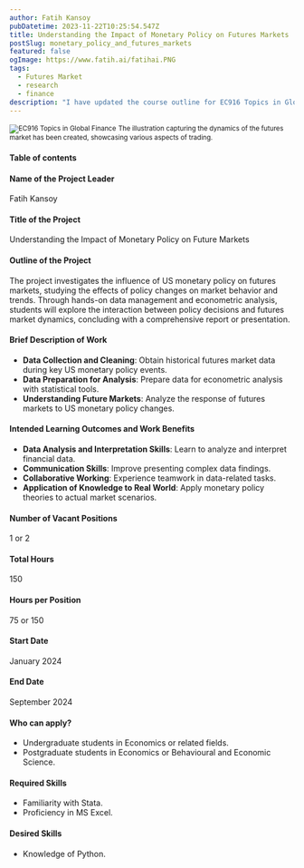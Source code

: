 ```yaml
---
author: Fatih Kansoy
pubDatetime: 2023-11-22T10:25:54.547Z
title: Understanding the Impact of Monetary Policy on Futures Markets
postSlug: monetary_policy_and_futures_markets
featured: false
ogImage: https://www.fatih.ai/fatihai.PNG
tags:
  - Futures Market
  - research
  - finance
description: "I have updated the course outline for EC916 Topics in Global Finance. This course is designed for MSc in Economics students at the Department of Economics at the University of Warwick. This course is also available for MSc Finance & Economics students at the Warwick Business School."
---
```


<small>![EC916 Topics in Global Finance](@assets/images/futuresmarket.png)</small>
<small>The illustration capturing the dynamics of the futures market has been created, showcasing various aspects of trading. </small>

#### Table of contents

#### Name of the Project Leader

Fatih Kansoy

#### Title of the Project

Understanding the Impact of Monetary Policy on Future Markets

#### Outline of the Project

The project investigates the influence of US monetary policy on futures markets, studying the effects of policy changes on market behavior and trends. Through hands-on data management and econometric analysis, students will explore the interaction between policy decisions and futures market dynamics, concluding with a comprehensive report or presentation.

#### Brief Description of Work

- **Data Collection and Cleaning**: Obtain historical futures market data during key US monetary policy events.
- **Data Preparation for Analysis**: Prepare data for econometric analysis with statistical tools.
- **Understanding Future Markets**: Analyze the response of futures markets to US monetary policy changes.

#### Intended Learning Outcomes and Work Benefits

- **Data Analysis and Interpretation Skills**: Learn to analyze and interpret financial data.
- **Communication Skills**: Improve presenting complex data findings.
- **Collaborative Working**: Experience teamwork in data-related tasks.
- **Application of Knowledge to Real World**: Apply monetary policy theories to actual market scenarios.

#### Number of Vacant Positions

1 or 2

#### Total Hours

150

#### Hours per Position

75 or 150

#### Start Date

January 2024

#### End Date

September 2024

#### Who can apply?

- Undergraduate students in Economics or related fields.
- Postgraduate students in Economics or Behavioural and Economic Science.

#### Required Skills

- Familiarity with Stata.
- Proficiency in MS Excel.

#### Desired Skills

- Knowledge of Python.
